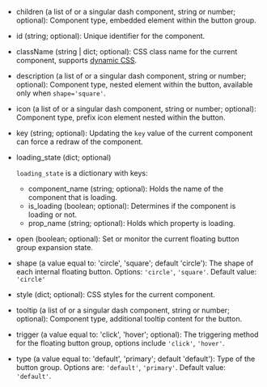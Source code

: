

- children (a list of or a singular dash component, string or number; optional):
    Component type, embedded element within the button group.

- id (string; optional):
    Unique identifier for the component.

- className (string | dict; optional):
    CSS class name for the current component, supports [dynamic CSS](/advanced-classname).

- description (a list of or a singular dash component, string or number; optional):
    Component type, nested element within the button, available only when `shape='square'`.

- icon (a list of or a singular dash component, string or number; optional):
    Component type, prefix icon element nested within the button.

- key (string; optional):
    Updating the `key` value of the current component can force a redraw of the component.

- loading_state (dict; optional)

    `loading_state` is a dictionary with keys:
    - component_name (string; optional):
        Holds the name of the component that is loading.
    - is_loading (boolean; optional):
        Determines if the component is loading or not.
    - prop_name (string; optional):
        Holds which property is loading.

- open (boolean; optional):
    Set or monitor the current floating button group expansion state.

- shape (a value equal to: 'circle', 'square'; default 'circle'):
    The shape of each internal floating button. Options: `'circle'`, `'square'`. Default value: `'circle'`

- style (dict; optional):
    CSS styles for the current component.

- tooltip (a list of or a singular dash component, string or number; optional):
    Component type, additional tooltip content for the button.

- trigger (a value equal to: 'click', 'hover'; optional):
    The triggering method for the floating button group, options include `'click'`, `'hover'`.

- type (a value equal to: 'default', 'primary'; default 'default'):
    Type of the button group. Options are: `'default'`, `'primary'`. Default value: `'default'`.